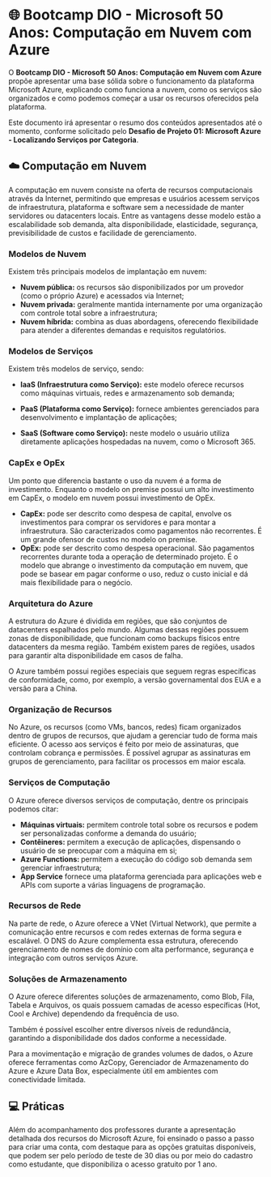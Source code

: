 # 🌐 Bootcamp DIO - Microsoft 50 Anos: Computação em Nuvem com Azure

O <b>Bootcamp DIO - Microsoft 50 Anos: Computação em Nuvem com Azure</b> propõe apresentar uma base sólida sobre o funcionamento da plataforma Microsoft Azure, explicando como funciona a nuvem, como os serviços são organizados e como podemos começar a usar os recursos oferecidos pela plataforma. 

Este documento irá apresentar o resumo dos conteúdos apresentados até o momento, conforme solicitado pelo <b>Desafio de Projeto 01: 
Microsoft Azure - Localizando Serviços por Categoria</b>. 


## ☁️ Computação em Nuvem

A computação em nuvem consiste na oferta de recursos computacionais através da Internet, permitindo que empresas e usuários acessem serviços de infraestrutura, plataforma e software sem a necessidade de manter servidores ou datacenters locais. Entre as vantagens desse modelo estão a escalabilidade sob demanda, alta disponibilidade, elasticidade, segurança, previsibilidade de custos e facilidade de gerenciamento.

### Modelos de Nuvem

Existem três principais modelos de implantação em nuvem: 
- <b>Nuvem pública:</b> os recursos são disponibilizados por um provedor (como o próprio Azure) e acessados via Internet; 
-  <b>Nuvem privada:</b> geralmente mantida internamente por uma organização com controle total sobre a infraestrutura; 
-  <b>Nuvem híbrida:</b> combina as duas abordagens, oferecendo flexibilidade para atender a diferentes demandas e requisitos regulatórios.

### Modelos de Serviços

Existem três modelos de serviço, sendo: 
- <b>IaaS (Infraestrutura como Serviço):</b> este modelo oferece recursos como máquinas virtuais, redes e armazenamento sob demanda; 

- <b>PaaS (Plataforma como Serviço):</b> fornece ambientes gerenciados para desenvolvimento e implantação de aplicações;

- <b>SaaS (Software como Serviço):</b> neste modelo o usuário utiliza diretamente aplicações hospedadas na nuvem, como o Microsoft 365.


### CapEx e OpEx

Um ponto que diferencia bastante o uso da nuvem é a forma de investimento. Enquanto o modelo on premise possui um alto investimento em CapEx, o modelo em nuvem possui investimento de OpEx. 

- <b>CapEx:</b> pode ser descrito como despesa de capital, envolve os investimentos para comprar os servidores e para montar a infraestrutura. São caracterizados como pagamentos não recorrentes. É um grande ofensor de custos no modelo on premise.
- <b>OpEx:</b> pode ser descrito como despesa operacional. São pagamentos recorrentes durante toda a operação de determinado projeto. É o modelo que abrange o investimento da computação em nuvem, que pode se basear em pagar conforme o uso, reduz o custo inicial e dá mais flexibilidade para o negócio.

### Arquitetura do Azure

A estrutura do Azure é dividida em regiões, que são conjuntos de datacenters espalhados pelo mundo. Algumas dessas regiões possuem zonas de disponibilidade, que funcionam como backups físicos entre datacenters da mesma região. Também existem pares de regiões, usados para garantir alta disponibilidade em casos de falha.

O Azure também possui regiões especiais que seguem regras específicas de conformidade, como, por exemplo, a versão governamental dos EUA e a versão para a China.

### Organização de Recursos

No Azure, os recursos (como VMs, bancos, redes) ficam organizados dentro de grupos de recursos, que ajudam a gerenciar tudo de forma mais eficiente. O acesso aos serviços é feito por meio de assinaturas, que controlam cobrança e permissões. É possível agrupar as assinaturas em grupos de gerenciamento, para facilitar os processos em maior escala.

### Serviços de Computação

O Azure oferece diversos serviços de computação, dentre os principais podemos citar:
 - <b>Máquinas virtuais:</b> permitem controle total sobre os recursos e podem ser personalizadas conforme a demanda do usuário;
 - <b>Contêineres:</b> permitem a execução de aplicações, dispensando o usuário de se preocupar com a máquina em si; 
 - <b>Azure Functions: </b>permitem a execução do código sob demanda sem gerenciar infraestrutura;
 - <b>App Service</b> fornece uma plataforma gerenciada para aplicações web e APIs com suporte a várias linguagens de programação.

### Recursos de Rede

Na parte de rede, o Azure oferece a VNet (Virtual Network), que permite a comunicação entre recursos e com redes externas de forma segura e escalável. O DNS do Azure complementa essa estrutura, oferecendo gerenciamento de nomes de domínio com alta performance, segurança e integração com outros serviços Azure.

### Soluções de Armazenamento

O Azure oferece diferentes soluções de armazenamento, como Blob, Fila, Tabela e Arquivos, os quais possuem camadas de acesso específicas (Hot, Cool e Archive) dependendo da frequência de uso. 

Também é possível escolher entre diversos níveis de redundância, garantindo a disponibilidade dos dados conforme a necessidade. 

Para a movimentação e migração de grandes volumes de dados, o Azure oferece ferramentas como AzCopy, Gerenciador de Armazenamento do Azure e Azure Data Box, especialmente útil em ambientes com conectividade limitada.

## 💻 Práticas

Além do acompanhamento dos professores durante a apresentação detalhada dos recursos do Microsoft Azure, foi ensinado o passo a passo para criar uma conta, com destaque para as opções gratuitas disponíveis, que podem ser pelo período de teste de 30 dias ou por meio do cadastro como estudante, que disponibiliza o acesso gratuito por 1 ano.




